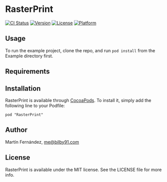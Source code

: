 # RasterPrint

[![CI Status](http://img.shields.io/travis/okit/RasterPrint.svg?style=flat)](https://travis-ci.org/okit/RasterPrint)
[![Version](https://img.shields.io/cocoapods/v/RasterPrint.svg?style=flat)](http://cocoadocs.org/docsets/RasterPrint)
[![License](https://img.shields.io/cocoapods/l/RasterPrint.svg?style=flat)](http://cocoadocs.org/docsets/RasterPrint)
[![Platform](https://img.shields.io/cocoapods/p/RasterPrint.svg?style=flat)](http://cocoadocs.org/docsets/RasterPrint)

## Usage

To run the example project, clone the repo, and run `pod install` from the Example directory first.

## Requirements

## Installation

RasterPrint is available through [CocoaPods](http://cocoapods.org). To install
it, simply add the following line to your Podfile:

    pod "RasterPrint"

## Author

Martín Fernández, me@bilby91.com

## License

RasterPrint is available under the MIT license. See the LICENSE file for more info.

